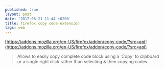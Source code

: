 ```yaml
---
published: true
layout: post
date: '2017-08-21 11:44 +0200'
title: firefox copy code extension
tags: web
---
```

[https://addons.mozilla.org/en-US/firefox/addon/copy-code/?src=api](https://addons.mozilla.org/en-US/firefox/addon/copy-code/?src=api)

> Allows to easily copy complete code block using a 'Copy' to clipboard or a single right click rather than selecting & then copying codes.
